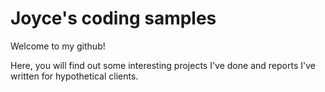# Joyce's coding samples

Welcome to my github! 

Here, you will find out some interesting projects I've done and reports I've written for hypothetical clients. 
